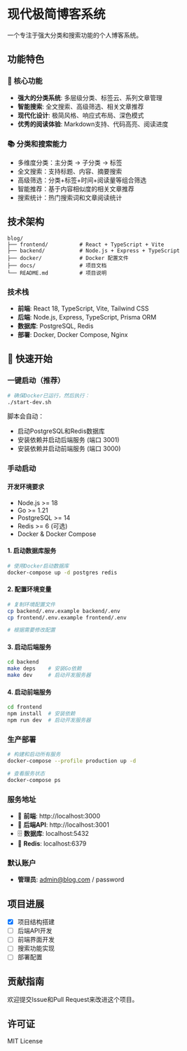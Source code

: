 # 现代极简博客系统

一个专注于强大分类和搜索功能的个人博客系统。

## 功能特色

### 🎯 核心功能
- **强大的分类系统**: 多层级分类、标签云、系列文章管理
- **智能搜索**: 全文搜索、高级筛选、相关文章推荐
- **现代化设计**: 极简风格、响应式布局、深色模式
- **优秀的阅读体验**: Markdown支持、代码高亮、阅读进度

### 📚 分类和搜索能力
- 多维度分类：主分类 → 子分类 → 标签
- 全文搜索：支持标题、内容、摘要搜索
- 高级筛选：分类+标签+时间+阅读量等组合筛选
- 智能推荐：基于内容相似度的相关文章推荐
- 搜索统计：热门搜索词和文章阅读统计

## 技术架构

```
blog/
├── frontend/          # React + TypeScript + Vite
├── backend/           # Node.js + Express + TypeScript
├── docker/            # Docker 配置文件
├── docs/              # 项目文档
└── README.md          # 项目说明
```

### 技术栈
- **前端**: React 18, TypeScript, Vite, Tailwind CSS
- **后端**: Node.js, Express, TypeScript, Prisma ORM  
- **数据库**: PostgreSQL, Redis
- **部署**: Docker, Docker Compose, Nginx

## 🚀 快速开始

### 一键启动（推荐）

```bash
# 确保Docker已运行，然后执行：
./start-dev.sh
```

脚本会自动：
- 启动PostgreSQL和Redis数据库
- 安装依赖并启动后端服务 (端口 3001)
- 安装依赖并启动前端服务 (端口 3000)

### 手动启动

#### 开发环境要求
- Node.js >= 18
- Go >= 1.21
- PostgreSQL >= 14
- Redis >= 6 (可选)
- Docker & Docker Compose

#### 1. 启动数据库服务
```bash
# 使用Docker启动数据库
docker-compose up -d postgres redis
```

#### 2. 配置环境变量
```bash
# 复制环境配置文件
cp backend/.env.example backend/.env
cp frontend/.env.example frontend/.env

# 根据需要修改配置
```

#### 3. 启动后端服务
```bash
cd backend
make deps    # 安装Go依赖
make dev     # 启动开发服务器
```

#### 4. 启动前端服务
```bash
cd frontend
npm install  # 安装依赖
npm run dev  # 启动开发服务器
```

### 生产部署

```bash
# 构建和启动所有服务
docker-compose --profile production up -d

# 查看服务状态
docker-compose ps
```

### 服务地址

- 🎨 **前端**: http://localhost:3000
- 🔧 **后端API**: http://localhost:3001
- 🗄️ **数据库**: localhost:5432
- 🔴 **Redis**: localhost:6379

### 默认账户

- **管理员**: admin@blog.com / password

## 项目进展

- [x] 项目结构搭建
- [ ] 后端API开发
- [ ] 前端界面开发
- [ ] 搜索功能实现
- [ ] 部署配置

## 贡献指南

欢迎提交Issue和Pull Request来改进这个项目。

## 许可证

MIT License